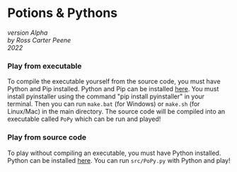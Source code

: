 # Potions & Pythons  

*version Alpha*  
*by Ross Carter Peene*  
*2022*

### Play from executable
To compile the executable yourself from the source code, you must have Python and Pip installed. Python and Pip can be installed [here](https://www.python.org/downloads/).
You must install pyinstaller using the command "pip install pyinstaller" in your terminal. Then you can run `make.bat` (for Windows) or `make.sh` (for Linux/Mac) in the main directory. The source code will be compiled into an executable called `PoPy` which can be run and played!

### Play from source code
To play without compiling an executable, you must have Python installed. Python can be installed [here]([python.org/downloads](https://www.python.org/downloads/)). You can run `src/PoPy.py` with Python and play!
